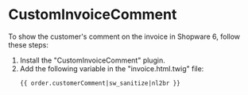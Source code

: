 # CustomInvoiceComment

To show the customer's comment on the invoice in Shopware 6, follow these steps:

1. Install the "CustomInvoiceComment" plugin.
2. Add the following variable in the "invoice.html.twig" file:
   ```twig
   {{ order.customerComment|sw_sanitize|nl2br }}
